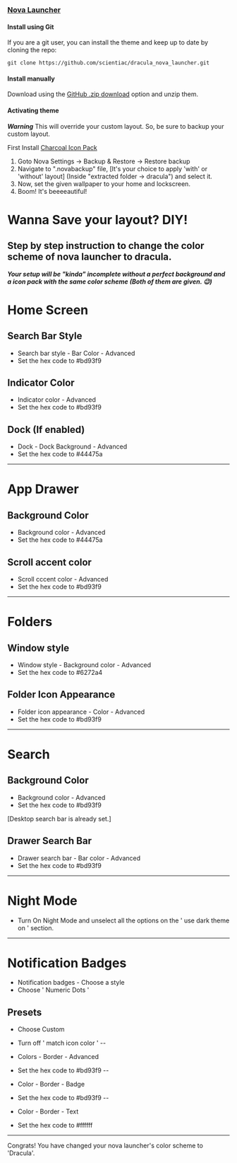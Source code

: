 ### [Nova Launcher](https://novalauncher.com/)

#### Install using Git

If you are a git user, you can install the theme and keep up to date by cloning the repo:

    git clone https://github.com/scientiac/dracula_nova_launcher.git

#### Install manually

Download using the [GitHub .zip download](https://github.com/scientiac/dracula_nova_launcher/archive/refs/heads/master.zip) option and unzip them.

#### Activating theme

***Warning*** This will override your custom layout. So, be sure to backup your custom layout.

First Install [Charcoal Icon Pack](https://play.google.com/store/apps/details?id=com.arandompackage.flatconsblack&hl=en_US&gl=US)

1. Goto Nova Settings -> Backup & Restore -> Restore backup  
2. Navigate to ".novabackup" file, [It's your choice to apply 'with' or 'without' layout]  (Inside "extracted folder -> dracula") and select it.
3. Now, set the given wallpaper to your home and lockscreen.
4. Boom! It's beeeeautiful!

# Wanna Save your layout? DIY!

## Step by step instruction to change the color scheme of nova launcher to dracula.

***Your setup will be "kinda" incomplete without a perfect background and a icon pack with the same color scheme (Both of them are given. 😉)*** 

# Home Screen

## Search Bar Style

* Search bar style - Bar Color - Advanced
* Set the hex code to #bd93f9

## Indicator Color

* Indicator color - Advanced
* Set the hex code to #bd93f9

## Dock (If enabled)

* Dock - Dock Background - Advanced
* Set the hex code to #44475a

***
# App Drawer

## Background Color

* Background color - Advanced 
* Set the hex code to #44475a

## Scroll accent color

* Scroll  cccent color - Advanced
* Set the hex code to #bd93f9

***
# Folders

## Window style

* Window style - Background color - Advanced
* Set the hex code to #6272a4

## Folder Icon Appearance

* Folder icon appearance - Color - Advanced
* Set the hex code to #bd93f9

***
# Search

## Background Color

* Background color - Advanced
* Set the hex code to #bd93f9

[Desktop search bar is already set.]

##  Drawer Search Bar

* Drawer search bar - Bar color - Advanced 
* Set the hex code to #bd93f9

***
# Night Mode 

* Turn On Night Mode and unselect all the options on the ' use dark theme on ' section.

***
# Notification Badges

* Notification badges - Choose a style
* Choose ' Numeric Dots '

## Presets

* Choose Custom
* Turn off ' match icon color '
--

* Colors - Border - Advanced
* Set the hex code to #bd93f9
--

* Color - Border - Badge
* Set the hex code to #bd93f9
--

* Color - Border - Text
* Set the hex code to #ffffff

***

Congrats! You have changed your nova launcher's color scheme to 'Dracula'.








